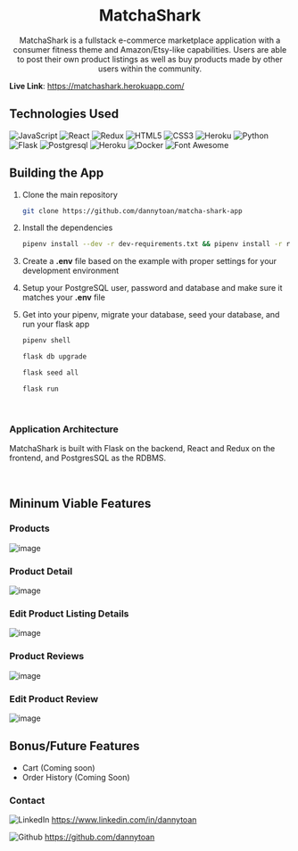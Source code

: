 <h1 align="center">MatchaShark</h1>

<p align="center">MatchaShark is a fullstack e-commerce marketplace application with a consumer fitness theme and Amazon/Etsy-like capabilities. Users are able to post their own product listings as well as buy products made by other users within the community.</p>


**Live Link**: https://matchashark.herokuapp.com/
<br>

## Technologies Used
![JavaScript](https://img.shields.io/badge/javascript-%23323330.svg?style=for-the-badge&logo=javascript&logoColor=%23F7DF1E)
![React](https://img.shields.io/badge/react-%2320232a.svg?style=for-the-badge&logo=react&logoColor=%2361DAFB)
![Redux](https://img.shields.io/badge/redux-%23593d88.svg?style=for-the-badge&logo=redux&logoColor=white)
![HTML5](https://img.shields.io/badge/html5-%23E34F26.svg?style=for-the-badge&logo=html5&logoColor=white)
![CSS3](https://img.shields.io/badge/css3-%231572B6.svg?style=for-the-badge&logo=css3&logoColor=white)
![Heroku](https://img.shields.io/badge/heroku-%23430098.svg?style=for-the-badge&logo=heroku&logoColor=white)
![Python](https://img.shields.io/badge/Python-FFD43B?style=for-the-badge&logo=python&logoColor=blue)
![Flask](https://img.shields.io/badge/Flask-000000?style=for-the-badge&logo=flask&logoColor=white)
![Postgresql](https://img.shields.io/badge/PostgreSQL-316192?style=for-the-badge&logo=postgresql&logoColor=white)
![Heroku](https://img.shields.io/badge/Heroku-430098?style=for-the-badge&logo=heroku&logoColor=white)
![Docker](https://img.shields.io/badge/Docker-2CA5E0?style=for-the-badge&logo=docker&logoColor=white)
![Font Awesome](https://img.shields.io/badge/Font_Awesome-339AF0?style=for-the-badge&logo=fontawesome&logoColor=white)


## Building the App
1. Clone the main repository

   ```bash
   git clone https://github.com/dannytoan/matcha-shark-app
   ```

2. Install the dependencies

      ```bash
      pipenv install --dev -r dev-requirements.txt && pipenv install -r requirements.txt
      ```

3. Create a **.env** file based on the example with proper settings for your
   development environment
4. Setup your PostgreSQL user, password and database and make sure it matches your **.env** file

5. Get into your pipenv, migrate your database, seed your database, and run your flask app

   ```bash
   pipenv shell
   ```

   ```bash
   flask db upgrade
   ```

   ```bash
   flask seed all
   ```

   ```bash
   flask run
   ```
   
<br>

### Application Architecture

MatchaShark is built with Flask on the backend, React and Redux on the frontend, and PostgresSQL as the RDBMS.

<br>

## Mininum Viable Features
### Products
![image](https://user-images.githubusercontent.com/96567728/178895899-5987d77b-996a-4dc0-a170-6353d98c53ab.png)
### Product Detail
![image](https://user-images.githubusercontent.com/96567728/178896314-4011f599-9241-4247-9af2-793da3889937.png)
### Edit Product Listing Details
![image](https://user-images.githubusercontent.com/96567728/178897144-e0a5d41a-078d-4113-a4c7-f424680f480a.png)
### Product Reviews
![image](https://user-images.githubusercontent.com/96567728/178896616-1c03d57e-cfa4-476f-9800-a70eeb5b953e.png)
### Edit Product Review
![image](https://user-images.githubusercontent.com/96567728/178896951-2ad4eb7c-5486-46b9-85ef-da7b87d44f30.png)


## Bonus/Future Features
* Cart (Coming soon)
* Order History (Coming Soon)

### Contact
![LinkedIn](https://img.shields.io/badge/LinkedIn-0077B5?style=for-the-badge&logo=linkedin&logoColor=white) https://www.linkedin.com/in/dannytoan


![Github](https://img.shields.io/badge/GitHub-100000?style=for-the-badge&logo=github&logoColor=white) https://github.com/dannytoan
